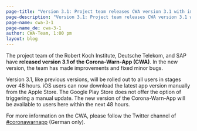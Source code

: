 ```yaml
---
page-title: "Version 3.1: Project team releases CWA version 3.1 with improvements and adjustments"
page-description: "Version 3.1: Project team releases CWA version 3.1 with improvements and adjustments"
page-name: cwa-3-1
page-name_de: cwa-3-1
author: CWA-Team, 1:00 pm
layout: blog
---
```


The project team of the Robert Koch Institute, Deutsche Telekom, and SAP have **released version 3.1 of the Corona-Warn-App (CWA)**. In the new version, the team has made improvements and fixed minor bugs.

Version 3.1, like previous versions, will be rolled out to all users in stages over 48 hours. iOS users can now download the latest app version manually from the Apple Store. The Google Play Store does not offer the option of triggering a manual update. The new version of the Corona-Warn-App will be available to users here within the next 48 hours.

For more information on the CWA, please follow the Twitter channel of [#coronawarnapp](https://twitter.com/coronawarnapp) (German only).

<!-- overview -->